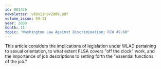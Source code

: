 ```yaml
---
id: 001426
newsletter: v09n11nov2009.pdf
volume_issue: 09-11
year: 2009
month: 11
topic: "Washington Law Against Discrimination: RCW 49.60"
---
```


This article considers the implications of legislation under WLAD pertaining to sexual orientation, to what extent FLSA covers "off the clock" work, and the importance of job descriptions to setting forth the "essential functions of the job."